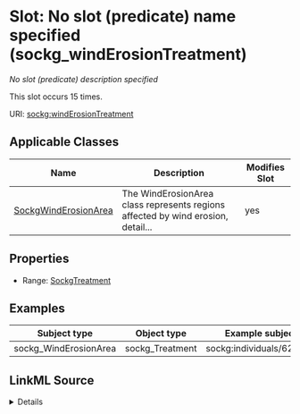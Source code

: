 

# Slot: No slot (predicate) name specified (sockg_windErosionTreatment)


_No slot (predicate) description specified_






This slot occurs 15 times.


URI: [sockg:windErosionTreatment](https://idir.uta.edu/sockg-ontology/docs/windErosionTreatment)



<!-- no inheritance hierarchy -->





## Applicable Classes

| Name | Description | Modifies Slot |
| --- | --- | --- |
| [SockgWindErosionArea](../classes/SockgWindErosionArea.md) | The WindErosionArea class represents regions affected by wind erosion, detail... |  yes  |







## Properties

* Range: [SockgTreatment](../classes/SockgTreatment.md)






## Examples

| Subject type | Object type | Example subject | Example object | Occurrences |
| --- | --- | --- | --- | --- |
| sockg_WindErosionArea | sockg_Treatment | sockg:individuals/624572 | sockg:individuals/364217 | 15 |




## LinkML Source

<details>

```yaml
name: sockg_windErosionTreatment
annotations:
  count:
    tag: count
    value: 15
description: No slot (predicate) description specified
title: No slot (predicate) name specified
examples:
- object:
    example_object: sockg:individuals/364217
    example_object_type: sockg_Treatment
    example_predicate: sockg:windErosionTreatment
    example_subject: sockg:individuals/624572
    example_subject_type: sockg_WindErosionArea
from_schema: soc-kg
rank: 1000
domain: sockg_WindErosionArea
slot_uri: sockg:windErosionTreatment
alias: sockg_windErosionTreatment
domain_of:
- sockg_WindErosionArea
range: sockg_Treatment

```
</details>